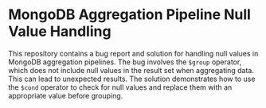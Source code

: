 # MongoDB Aggregation Pipeline Null Value Handling
This repository contains a bug report and solution for handling null values in MongoDB aggregation pipelines. The bug involves the `$group` operator, which does not include null values in the result set when aggregating data. This can lead to unexpected results. The solution demonstrates how to use the `$cond` operator to check for null values and replace them with an appropriate value before grouping.